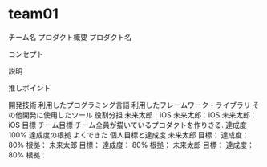 # team01
チーム名
プロダクト概要
プロダクト名

コンセプト

説明

推しポイント

開発技術
利用したプログラミング言語
利用したフレームワーク・ライブラリ
その他開発に使用したツール
役割分担
未来太郎：iOS
未来太郎：iOS
未来太郎：iOS
目標
チーム目標 チーム全員が描いているプロダクトを作りきる.
達成度 100%
達成度の根拠 よくできた
個人目標と達成度
未来太郎
目標：
達成度： 80%
根拠：
未来太郎
目標：
達成度： 80%
根拠：
未来太郎
目標：
達成度： 80%
根拠：
